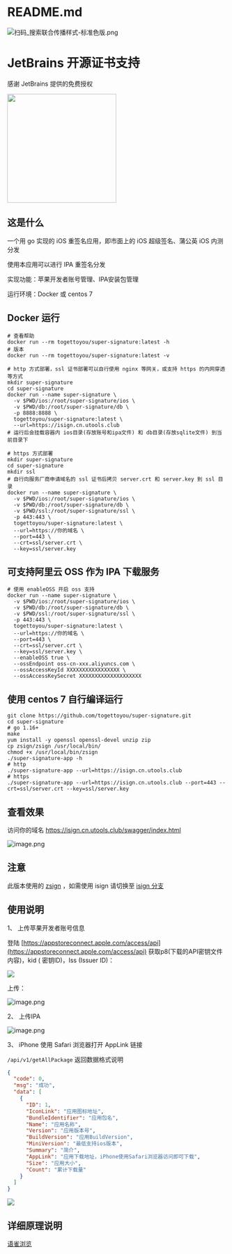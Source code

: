 # README.md

![扫码_搜索联合传播样式-标准色版.png](https://cdn.nlark.com/yuque/0/2021/png/1077776/1612960247290-a878d022-cdd1-4f8b-ad39-98bafbe48894.png#align=left&display=inline&height=624&margin=%5Bobject%20Object%5D&name=%E6%89%AB%E7%A0%81_%E6%90%9C%E7%B4%A2%E8%81%94%E5%90%88%E4%BC%A0%E6%92%AD%E6%A0%B7%E5%BC%8F-%E6%A0%87%E5%87%86%E8%89%B2%E7%89%88.png&originHeight=624&originWidth=2092&size=5221770&status=done&style=none&width=2092#id=DA281&originHeight=624&originWidth=2092&originalType=binary&status=done&style=none#id=GqhuE&originHeight=624&originWidth=2092&originalType=binary&ratio=1&status=done&style=none)

# JetBrains 开源证书支持

感谢 JetBrains 提供的免费授权

<a href="https://www.jetbrains.com/?from=togettoyou" target="_blank"><img src="https://user-images.githubusercontent.com/55381228/127271051-14879011-41dd-4d1b-88a2-1591925b51de.png" width="250" align="middle"/></a>

## 这是什么

一个用 go 实现的 iOS 重签名应用，即市面上的 iOS 超级签名、蒲公英 iOS 内测分发

使用本应用可以进行 IPA 重签名分发

实现功能：苹果开发者账号管理、IPA安装包管理

运行环境：Docker 或 centos 7

## Docker 运行

```shell
# 查看帮助
docker run --rm togettoyou/super-signature:latest -h
# 版本
docker run --rm togettoyou/super-signature:latest -v
```

```shell
# http 方式部署，ssl 证书部署可以自行使用 nginx 等网关，或支持 https 的内网穿透等方式
mkdir super-signature
cd super-signature
docker run --name super-signature \
  -v $PWD/ios:/root/super-signature/ios \
  -v $PWD/db:/root/super-signature/db \
  -p 8888:8888 \
  togettoyou/super-signature:latest \
  --url=https://isign.cn.utools.club
# 运行后会挂载容器内 ios目录(存放账号和ipa文件) 和 db目录(存放sqlite文件) 到当前目录下
```

```shell
# https 方式部署
mkdir super-signature
cd super-signature
mkdir ssl
# 自行向服务厂商申请域名的 ssl 证书后拷贝 server.crt 和 server.key 到 ssl 目录
docker run --name super-signature \
  -v $PWD/ios:/root/super-signature/ios \
  -v $PWD/db:/root/super-signature/db \
  -v $PWD/ssl:/root/super-signature/ssl \
  -p 443:443 \
  togettoyou/super-signature:latest \
  --url=https://你的域名 \
  --port=443 \
  --crt=ssl/server.crt \
  --key=ssl/server.key
```

## 可支持阿里云 OSS 作为 IPA 下载服务

```shell
# 使用 enableOSS 开启 oss 支持
docker run --name super-signature \
  -v $PWD/ios:/root/super-signature/ios \
  -v $PWD/db:/root/super-signature/db \
  -v $PWD/ssl:/root/super-signature/ssl \
  -p 443:443 \
  togettoyou/super-signature:latest \
  --url=https://你的域名 \
  --port=443 \
  --crt=ssl/server.crt \
  --key=ssl/server.key \
  --enableOSS true \
  --ossEndpoint oss-cn-xxx.aliyuncs.com \
  --ossAccessKeyId XXXXXXXXXXXXXXXXX \
  --ossAccessKeySecret XXXXXXXXXXXXXXXXXXXX
```

## 使用 centos 7 自行编译运行

```shell
git clone https://github.com/togettoyou/super-signature.git
cd super-signature
# go 1.16+
make
yum install -y openssl openssl-devel unzip zip
cp zsign/zsign /usr/local/bin/
chmod +x /usr/local/bin/zsign
./super-signature-app -h
# http
./super-signature-app --url=https://isign.cn.utools.club
# https
./super-signature-app --url=https://isign.cn.utools.club --port=443 --crt=ssl/server.crt --key=ssl/server.key
```

## 查看效果

访问你的域名 https://isign.cn.utools.club/swagger/index.html

![image.png](https://cdn.nlark.com/yuque/0/2021/png/1077776/1622719814015-5552a7a4-496a-4271-b43f-7f78592176d1.png#clientId=uc4af6cdf-c3d2-4&from=paste&height=827&id=u84b71819&margin=%5Bobject%20Object%5D&name=image.png&originHeight=1654&originWidth=2880&originalType=binary&size=275056&status=done&style=none&taskId=ua10a445e-d046-46a0-b6ef-617fde81539&width=1440#id=PdB8i&originHeight=1654&originWidth=2880&originalType=binary&ratio=1&status=done&style=none)

## 注意

此版本使用的 [zsign](https://github.com/zhlynn/zsign) ，如需使用 isign
请切换至 [isign 分支](https://github.com/togettoyou/super-signature/tree/isign)

## 使用说明

1、 上传苹果开发者账号信息

登陆 [https://appstoreconnect.apple.com/access/api](https://appstoreconnect.apple.com/access/api) 获取p8(下载的API密钥文件内容)，kid (
密钥ID)，Iss (Issuer ID)：

![](https://cdn.nlark.com/yuque/0/2021/png/1077776/1614157937920-e048fc1b-b8ef-4b08-a559-bcf0a9b72c39.png?x-oss-process=image%2Fwatermark%2Ctype_d3F5LW1pY3JvaGVp%2Csize_14%2Ctext_Z2l0aHViL3RvZ2V0dG95b3U%3D%2Ccolor_FFFFFF%2Cshadow_50%2Ct_80%2Cg_se%2Cx_10%2Cy_10#from=url&id=ipJUH&margin=%5Bobject%20Object%5D&originHeight=970&originWidth=3284&originalType=binary&ratio=2&status=done&style=none)

上传：

![image.png](https://cdn.nlark.com/yuque/0/2021/png/1077776/1623042480919-37ecee18-c7e7-4e17-91ac-c2ad8b7e117a.png#clientId=uab37fe2a-4554-4&from=paste&height=821&id=u8d372f30&margin=%5Bobject%20Object%5D&name=image.png&originHeight=1641&originWidth=2880&originalType=binary&ratio=2&size=239573&status=done&style=none&taskId=ueb474557-a63b-43a0-97c2-b066502a2a4&width=1440)

2、 上传IPA

![image.png](https://cdn.nlark.com/yuque/0/2021/png/1077776/1623042643053-67a10d99-3359-4ebb-9ee4-b36d7ea48bdb.png#clientId=uab37fe2a-4554-4&from=paste&height=822&id=udac83704&margin=%5Bobject%20Object%5D&name=image.png&originHeight=1644&originWidth=2880&originalType=binary&ratio=2&size=240127&status=done&style=none&taskId=ub147db0c-bab9-4419-abef-6de3e71fb46&width=1440)

3、 iPhone 使用 Safari 浏览器打开 AppLink 链接

`/api/v1/getAllPackage` 返回数据格式说明

```json
{
  "code": 0,
  "msg": "成功",
  "data": [
    {
      "ID": 1,
      "IconLink": "应用图标地址",
      "BundleIdentifier": "应用包名",
      "Name": "应用名称",
      "Version": "应用版本号",
      "BuildVersion": "应用BuildVersion",
      "MiniVersion": "最低支持ios版本",
      "Summary": "简介",
      "AppLink": "应用下载地址，iPhone使用Safari浏览器访问即可下载",
      "Size": "应用大小",
      "Count": "累计下载量"
    }
  ]
}
```

![](https://cdn.nlark.com/yuque/0/2021/png/1077776/1614159853374-673e82af-a2f2-479d-9ef8-03da193ed801.png#from=url&id=yGJKs&margin=%5Bobject%20Object%5D&originHeight=1970&originWidth=1154&originalType=binary&ratio=2&status=done&style=none)

## 详细原理说明

[语雀浏览](https://www.yuque.com/togettoyou/cjqm/rbk50t)